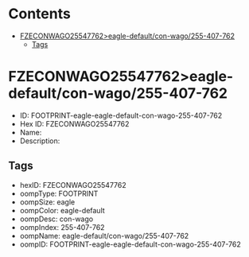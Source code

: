 



Contents
========

* [FZECONWAGO25547762>eagle-default/con-wago/255-407-762](#fzeconwago25547762eagle-defaultcon-wago255-407-762)
	* [Tags](#tags)

# FZECONWAGO25547762>eagle-default/con-wago/255-407-762

- ID: FOOTPRINT-eagle-eagle-default-con-wago-255-407-762
- Hex ID: FZECONWAGO25547762
- Name: 
- Description: 

## Tags

- hexID: FZECONWAGO25547762
- oompType: FOOTPRINT
- oompSize: eagle
- oompColor: eagle-default
- oompDesc: con-wago
- oompIndex: 255-407-762
- oompName: eagle-default/con-wago/255-407-762
- oompID: FOOTPRINT-eagle-eagle-default-con-wago-255-407-762
